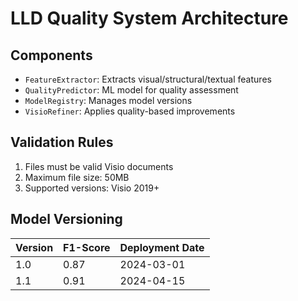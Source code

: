 # LLD Quality System Architecture

## Components
- `FeatureExtractor`: Extracts visual/structural/textual features
- `QualityPredictor`: ML model for quality assessment
- `ModelRegistry`: Manages model versions
- `VisioRefiner`: Applies quality-based improvements

## Validation Rules
1. Files must be valid Visio documents
2. Maximum file size: 50MB
3. Supported versions: Visio 2019+

## Model Versioning
| Version | F1-Score | Deployment Date |
|---------|----------|------------------|
| 1.0     | 0.87     | 2024-03-01       |
| 1.1     | 0.91     | 2024-04-15       | 
